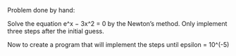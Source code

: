 Problem done by hand:

Solve the equation e^x − 3x^2 = 0 by the Newton’s method. Only implement three steps after the initial guess.

Now to create a program that will implement the steps until epsilon = 10^(-5)

